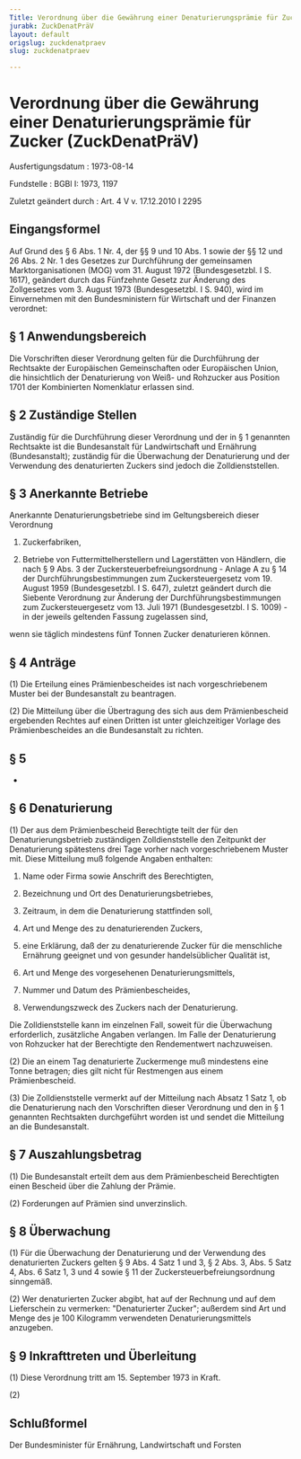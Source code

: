 ```yaml
---
Title: Verordnung über die Gewährung einer Denaturierungsprämie für Zucker
jurabk: ZuckDenatPräV
layout: default
origslug: zuckdenatpraev
slug: zuckdenatpraev

---
```


# Verordnung über die Gewährung einer Denaturierungsprämie für Zucker (ZuckDenatPräV)

Ausfertigungsdatum
:   1973-08-14

Fundstelle
:   BGBl I: 1973, 1197

Zuletzt geändert durch
:   Art. 4 V v. 17.12.2010 I 2295


## Eingangsformel

Auf Grund des § 6 Abs. 1 Nr. 4, der §§ 9 und 10 Abs. 1 sowie der §§ 12
und 26 Abs. 2 Nr. 1 des Gesetzes zur Durchführung der gemeinsamen
Marktorganisationen (MOG) vom 31. August 1972 (Bundesgesetzbl. I S.
1617), geändert durch das Fünfzehnte Gesetz zur Änderung des
Zollgesetzes vom 3. August 1973 (Bundesgesetzbl. I S. 940), wird im
Einvernehmen mit den Bundesministern für Wirtschaft und der Finanzen
verordnet:


## § 1 Anwendungsbereich

Die Vorschriften dieser Verordnung gelten für die Durchführung der
Rechtsakte der Europäischen Gemeinschaften oder Europäischen Union,
die hinsichtlich der Denaturierung von Weiß- und Rohzucker aus
Position 1701 der Kombinierten Nomenklatur erlassen sind.


## § 2 Zuständige Stellen

Zuständig für die Durchführung dieser Verordnung und der in § 1
genannten Rechtsakte ist die Bundesanstalt für Landwirtschaft und
Ernährung (Bundesanstalt); zuständig für die Überwachung der
Denaturierung und der Verwendung des denaturierten Zuckers sind jedoch
die Zolldienststellen.


## § 3 Anerkannte Betriebe

Anerkannte Denaturierungsbetriebe sind im Geltungsbereich dieser
Verordnung

1.  Zuckerfabriken,


2.  Betriebe von Futtermittelherstellern und Lagerstätten von Händlern,
    die nach § 9 Abs. 3 der Zuckersteuerbefreiungsordnung - Anlage A zu §
    14 der Durchführungsbestimmungen zum Zuckersteuergesetz vom 19. August
    1959 (Bundesgesetzbl. I S. 647), zuletzt geändert durch
    die Siebente Verordnung zur Änderung der Durchführungsbestimmungen zum
    Zuckersteuergesetz vom 13. Juli 1971 (Bundesgesetzbl. I S. 1009) - in
    der jeweils geltenden Fassung zugelassen sind,



wenn sie täglich mindestens fünf Tonnen Zucker denaturieren können.


## § 4 Anträge

(1) Die Erteilung eines Prämienbescheides ist nach vorgeschriebenem
Muster bei der Bundesanstalt zu beantragen.

(2) Die Mitteilung über die Übertragung des sich aus dem
Prämienbescheid ergebenden Rechtes auf einen Dritten ist unter
gleichzeitiger Vorlage des Prämienbescheides an die Bundesanstalt zu
richten.


## § 5

-


## § 6 Denaturierung

(1) Der aus dem Prämienbescheid Berechtigte teilt der für den
Denaturierungsbetrieb zuständigen Zolldienststelle den Zeitpunkt der
Denaturierung spätestens drei Tage vorher nach vorgeschriebenem Muster
mit. Diese Mitteilung muß folgende Angaben enthalten:

1.  Name oder Firma sowie Anschrift des Berechtigten,


2.  Bezeichnung und Ort des Denaturierungsbetriebes,


3.  Zeitraum, in dem die Denaturierung stattfinden soll,


4.  Art und Menge des zu denaturierenden Zuckers,


5.  eine Erklärung, daß der zu denaturierende Zucker für die menschliche
    Ernährung geeignet und von gesunder handelsüblicher Qualität ist,


6.  Art und Menge des vorgesehenen Denaturierungsmittels,


7.  Nummer und Datum des Prämienbescheides,


8.  Verwendungszweck des Zuckers nach der Denaturierung.



Die Zolldienststelle kann im einzelnen Fall, soweit für die
Überwachung erforderlich, zusätzliche Angaben verlangen. Im Falle der
Denaturierung von Rohzucker hat der Berechtigte den Rendementwert
nachzuweisen.

(2) Die an einem Tag denaturierte Zuckermenge muß mindestens eine
Tonne betragen; dies gilt nicht für Restmengen aus einem
Prämienbescheid.

(3) Die Zolldienststelle vermerkt auf der Mitteilung nach Absatz 1
Satz 1, ob die Denaturierung nach den Vorschriften dieser Verordnung
und den in § 1 genannten Rechtsakten durchgeführt worden ist und
sendet die Mitteilung an die Bundesanstalt.


## § 7 Auszahlungsbetrag

(1) Die Bundesanstalt erteilt dem aus dem Prämienbescheid Berechtigten
einen Bescheid über die Zahlung der Prämie.

(2) Forderungen auf Prämien sind unverzinslich.


## § 8 Überwachung

(1) Für die Überwachung der Denaturierung und der Verwendung des
denaturierten Zuckers gelten
§ 9 Abs. 4 Satz 1 und 3, § 2 Abs. 3, Abs. 5 Satz 4, Abs. 6 Satz 1, 3
und 4 sowie § 11 der Zuckersteuerbefreiungsordnung sinngemäß.

(2) Wer denaturierten Zucker abgibt, hat auf der Rechnung und auf dem
Lieferschein zu vermerken: "Denaturierter Zucker"; außerdem sind Art
und Menge des je 100 Kilogramm verwendeten Denaturierungsmittels
anzugeben.


## § 9 Inkrafttreten und Überleitung

(1) Diese Verordnung tritt am 15. September 1973 in Kraft.

(2)


## Schlußformel

Der Bundesminister für Ernährung, Landwirtschaft und Forsten

